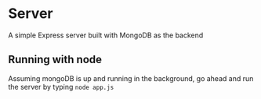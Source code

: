 # Server

A simple Express server built with MongoDB as the backend

## Running with node

Assuming mongoDB is up and running in the background, go ahead and run the server by typing `node app.js`
